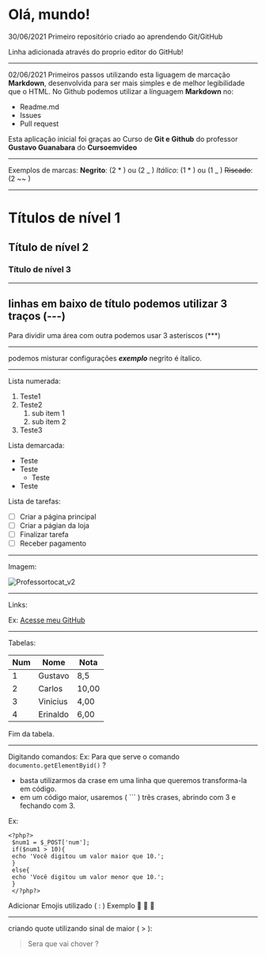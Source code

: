 # Olá, mundo!
30/06/2021
 Primeiro repositório criado ao aprendendo Git/GitHub

 Linha adicionada através do proprio editor do GitHub!
***
02/06/2021
Primeiros passos utilizando esta liguagem de marcação **Markdown**, desenvolvida para ser mais simples e de melhor legibilidade que o HTML.
No Github podemos utilizar a línguagem **Markdown** no:
* Readme.md
* Issues
* Pull request

Esta aplicação inicial foi graças ao Curso de **Git e Github** do professor **Gustavo Guanabara** do **Cursoemvideo**
***
Exemplos de marcas:
__Negrito__: (2 * ) ou (2 _ )
*Itálico*: (1 * ) ou (1 _ )
~~Riscado~~: (2 ~~ )
***
# Títulos de nível 1  
## Título de nível 2
### Título de nível 3
***
linhas em baixo de título podemos utilizar 3 traços (---)
---
Para dividir uma área com outra podemos usar 3 asteriscos (***)
***
podemos misturar configurações __*exemplo*__ negrito é ítalico.
***
Lista numerada:
1. Teste1
1. Teste2
   1. sub item 1
   2. sub item 2
1. Teste3

Lista demarcada:
* Teste
* Teste
  * Teste
* Teste

Lista de tarefas:
- [ ] Criar a página principal
- [ ] Criar a págian da loja
- [ ] Finalizar tarefa
- [ ] Receber pagamento
***
Imagem:

![Professortocat_v2](https://user-images.githubusercontent.com/86388591/124514678-0143bb80-ddb4-11eb-901e-610022a93522.png)
***
Links:

Ex: [Acesse meu GitHub](https://Github.com/carlos4morim)
***
Tabelas:

Num | Nome | Nota
---|---|---
1 | Gustavo | 8,5
2 | Carlos | 10,00
3 | Vinicius | 4,00
4 | Erinaldo | 6,00

Fim da tabela.
***
Digitando comandos:
Ex:
Para que serve o comando `documento.getElementByid()` ?
* basta utilizarmos da crase em uma linha que queremos transforma-la em código.
* em um código maior, usaremos ( ``` ) três crases, abrindo com 3 e fechando com 3.

Ex:
```
<?php?>
 $num1 = $_POST['num'];
 if($num1 > 10){
 echo 'Você digitou um valor maior que 10.';
 }
 else{ 
 echo 'Você digitou um valor menor que 10.';
 }
 </?php?>
```
Adicionar Emojis utilizado ( : ) 
Exemplo 🖖 🐒 🥇
***
criando quote utilizando sinal de maior ( > ):
>Sera que vai chover ?
